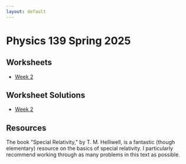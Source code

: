 ```yaml
---
layout: default
---
```

# Physics 139 Spring 2025
## Worksheets
* [Week 2](https://jacoberl.github.io/assets/139/week-2-worksheet.pdf)

## Worksheet Solutions
* [Week 2](https://jacoberl.github.io/assets/139/week-2-worksheet-solutions.pdf)

## Resources
The book "Special Relativity," by T. M. Helliwell, is a fantastic (though elementary) resource on the basics of special relativity. I particularly recommend working through as many problems in this text as possible.
